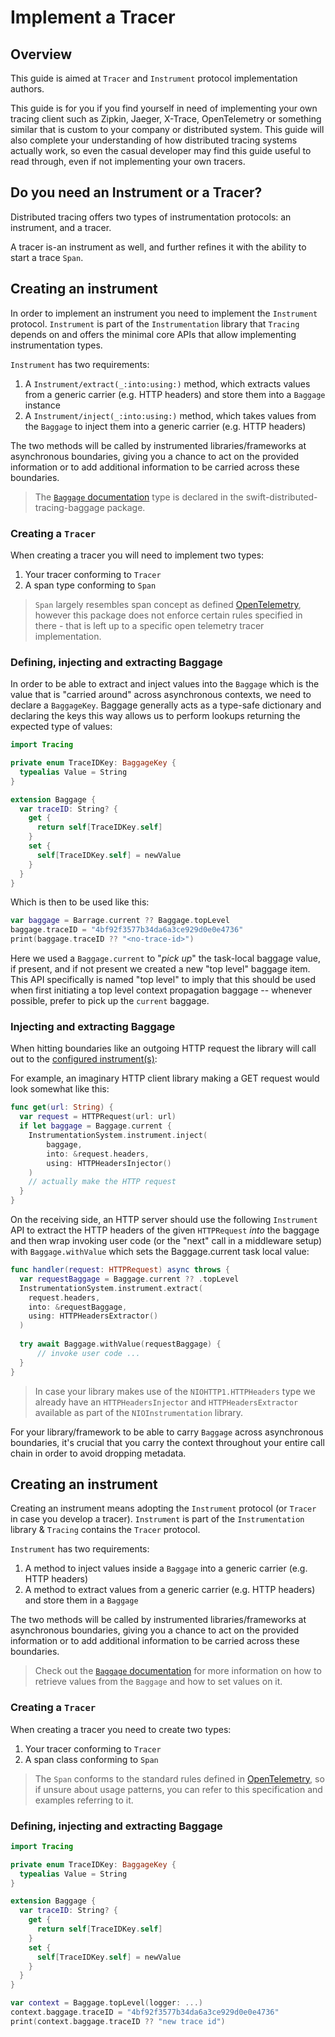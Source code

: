 # Implement a Tracer

## Overview

This guide is aimed at ``Tracer`` and `Instrument` protocol implementation authors.

This guide is for you if you find yourself in need of implementing your own tracing client such as Zipkin, Jaeger, X-Trace, OpenTelemetry or something similar that is custom to your company or distributed system. This guide will also complete your understanding of how distributed tracing systems actually work, so even the casual developer may find this guide useful to read through, even if not implementing your own tracers. 

## Do you need an Instrument or a Tracer?

Distributed tracing offers two types of instrumentation protocols: an instrument, and a tracer.

A tracer is-an instrument as well, and further refines it with the ability to start a trace ``Span``.

## Creating an instrument

In order to implement an instrument you need to implement the `Instrument` protocol.
`Instrument` is part of the `Instrumentation` library that `Tracing` depends on and offers the minimal core APIs that allow implementing instrumentation types.

`Instrument` has two requirements:

1. A `Instrument/extract(_:into:using:)` method, which extracts values from a generic carrier (e.g. HTTP headers) and store them into a `Baggage` instance
2. A `Instrument/inject(_:into:using:)` method, which takes values from the `Baggage` to inject them into a generic carrier (e.g. HTTP headers)

The two methods will be called by instrumented libraries/frameworks at asynchronous boundaries, giving you a chance to
act on the provided information or to add additional information to be carried across these boundaries.

> The [`Baggage` documentation](https://github.com/apple/swift-distributed-tracing-baggage) type is declared in the swift-distributed-tracing-baggage package.

### Creating a `Tracer`

When creating a tracer you will need to implement two types:

1. Your tracer conforming to ``Tracer``
2. A span type conforming to ``Span``

> ``Span`` largely resembles span concept as defined  [OpenTelemetry](https://github.com/open-telemetry/opentelemetry-specification/blob/v0.7.0/specification/trace/api.md#span), however this package does not enforce certain rules specified in there - that is left up to a specific open telemetry tracer implementation.

### Defining, injecting and extracting Baggage

In order to be able to extract and inject values into the `Baggage` which is the value that is "carried around" across asynchronous contexts,
we need to declare a `BaggageKey`. Baggage generally acts as a type-safe dictionary and declaring the keys this way allows us to perform lookups 
returning the expected type of values:

```swift
import Tracing

private enum TraceIDKey: BaggageKey {
  typealias Value = String
}

extension Baggage {
  var traceID: String? {
    get {
      return self[TraceIDKey.self]
    }
    set {
      self[TraceIDKey.self] = newValue
    }
  }
}
```

Which is then to be used like this:

```swift
var baggage = Barrage.current ?? Baggage.topLevel
baggage.traceID = "4bf92f3577b34da6a3ce929d0e0e4736"
print(baggage.traceID ?? "<no-trace-id>")
```

Here we used a `Baggage.current` to "_pick up_" the task-local baggage value, if present,
and if not present we created a new "top level" baggage item. This API specifically is 
named "top level" to imply that this should be used when first initiating a top level
context propagation baggage -- whenever possible, prefer to pick up the `current` baggage.

### Injecting and extracting Baggage

When hitting boundaries like an outgoing HTTP request the library will call out to the [configured instrument(s)](#Bootstrapping-the-Instrumentation-System):

For example, an imaginary HTTP client library making a GET request would look somewhat like this:

```swift
func get(url: String) {
  var request = HTTPRequest(url: url)
  if let baggage = Baggage.current {
    InstrumentationSystem.instrument.inject(
        baggage,
        into: &request.headers,
        using: HTTPHeadersInjector()
    )
    // actually make the HTTP request
  }
}
```

On the receiving side, an HTTP server should use the following `Instrument` API to extract the HTTP headers of the given
`HTTPRequest` _into_ the baggage and then wrap invoking user code (or the "next" call in a middleware setup) with `Baggage.withValue`
which sets the Baggage.current task local value:

```swift
func handler(request: HTTPRequest) async throws {
  var requestBaggage = Baggage.current ?? .topLevel 
  InstrumentationSystem.instrument.extract(
    request.headers,
    into: &requestBaggage,
    using: HTTPHeadersExtractor()
  )
    
  try await Baggage.withValue(requestBaggage) {
      // invoke user code ...
  }
}
```

> In case your library makes use of the `NIOHTTP1.HTTPHeaders` type we already have an `HTTPHeadersInjector` and
`HTTPHeadersExtractor` available as part of the `NIOInstrumentation` library.

For your library/framework to be able to carry `Baggage` across asynchronous boundaries, it's crucial that you carry the context throughout your entire call chain in order to avoid dropping metadata.

## Creating an instrument

Creating an instrument means adopting the `Instrument` protocol (or `Tracer` in case you develop a tracer).
`Instrument` is part of the `Instrumentation` library & `Tracing` contains the `Tracer` protocol.

`Instrument` has two requirements:

1. A method to inject values inside a `Baggage` into a generic carrier (e.g. HTTP headers)
2. A method to extract values from a generic carrier (e.g. HTTP headers) and store them in a `Baggage`

The two methods will be called by instrumented libraries/frameworks at asynchronous boundaries, giving you a chance to
act on the provided information or to add additional information to be carried across these boundaries.

> Check out the [`Baggage` documentation](https://github.com/apple/swift-distributed-tracing-baggage) for more information on
how to retrieve values from the `Baggage` and how to set values on it.

### Creating a `Tracer`

When creating a tracer you need to create two types:

1. Your tracer conforming to `Tracer`
2. A span class conforming to `Span`

> The `Span` conforms to the standard rules defined in [OpenTelemetry](https://github.com/open-telemetry/opentelemetry-specification/blob/v0.7.0/specification/trace/api.md#span), so if unsure about usage patterns, you can refer to this specification and examples referring to it.

### Defining, injecting and extracting Baggage

```swift
import Tracing

private enum TraceIDKey: BaggageKey {
  typealias Value = String
}

extension Baggage {
  var traceID: String? {
    get {
      return self[TraceIDKey.self]
    }
    set {
      self[TraceIDKey.self] = newValue
    }
  }
}

var context = Baggage.topLevel(logger: ...)
context.baggage.traceID = "4bf92f3577b34da6a3ce929d0e0e4736"
print(context.baggage.traceID ?? "new trace id")
```
